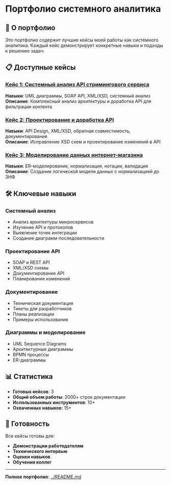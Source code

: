 # Портфолио системного аналитика

## 🎯 О портфолио

Это портфолио содержит лучшие кейсы моей работы как системного аналитика. Каждый кейс демонстрирует конкретные навыки и подходы к решению задач.

## 📋 Доступные кейсы

### [Кейс 1: Системный анализ API стримингового сервиса](./case_1_systems_analysis.md)
**Навыки**: UML диаграммы, SOAP API, XML/XSD, системный анализ  
**Описание**: Комплексный анализ архитектуры и доработка API для фильтрации контента

### [Кейс 2: Проектирование и доработка API](./case_2_api_design.md)
**Навыки**: API Design, XML/XSD, обратная совместимость, документирование  
**Описание**: Исправление XSD схем и проектирование изменений в API

### [Кейс 3: Моделирование данных интернет-магазина](./case_3_data_modeling.md)
**Навыки**: ER-моделирование, нормализация, нотации, валидация  
**Описание**: Создание логической модели данных с нормализацией до 3НФ

## 🛠️ Ключевые навыки

### Системный анализ
- Анализ архитектуры микросервисов
- Изучение API и протоколов
- Выявление точек интеграции
- Создание диаграмм последовательности

### Проектирование API
- SOAP и REST API
- XML/XSD схемы
- Документирование API
- Планирование изменений

### Документирование
- Техническая документация
- Тикеты для разработчиков
- Планы реализации
- Примеры использования

### Диаграммы и моделирование
- UML Sequence Diagrams
- Архитектурные диаграммы
- BPMN процессы
- ER-диаграммы

## 📊 Статистика

- **Готовых кейсов**: 3
- **Общий объем работы**: 2000+ строк документации
- **Использованных инструментов**: 10+
- **Охваченных навыков**: 15+

## 🚀 Готовность

Все кейсы готовы для:
- **Демонстрации работодателям**
- **Технического интервью**
- **Оценки навыков**
- **Обучения коллег**

---

**Полное портфолио**: [../README.md](../README.md)

